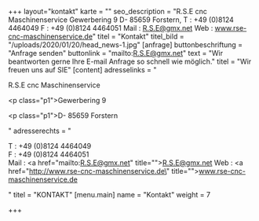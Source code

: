 +++
layout="kontakt"
karte = ""
seo_description = "R.S.E cnc Maschinenservice Gewerbering 9 D- 85659 Forstern, T : +49 (0)8124 4464049 F : +49 (0)8124 4464051 Mail : R.S.E@gmx.net Web : www.rse-cnc-maschinenservice.de"
titel = "Kontakt"
titel_bild = "/uploads/2020/01/20/head_news-1.jpg"
[anfrage]
buttonbeschriftung = "Anfrage senden"
buttonlink = "mailto:R.S.E@gmx.net"
text = "Wir beantworten gerne Ihre E-mail Anfrage so schnell wie möglich."
titel = "Wir freuen uns auf SIE"
[content]
adresselinks = "<p>R.S.E cnc Maschinenservice</p><p class=\"p1\">Gewerbering 9</p><p class=\"p1\">D- 85659 Forstern</p>"
adresserechts = "<p>T : +49 (0)8124 4464049 <br>F : +49 (0)8124 4464051 <br>Mail : <a href=\"mailto:R.S.E@gmx.net\" title=\"\">R.S.E@gmx.net</a> Web : <a href=\"http://www.rse-cnc-maschinenservice.de\" title=\"\">www.rse-cnc-maschinenservice.de</a></p>"
titel = "KONTAKT"
[menu.main]
name = "Kontakt"
weight = 7

+++
